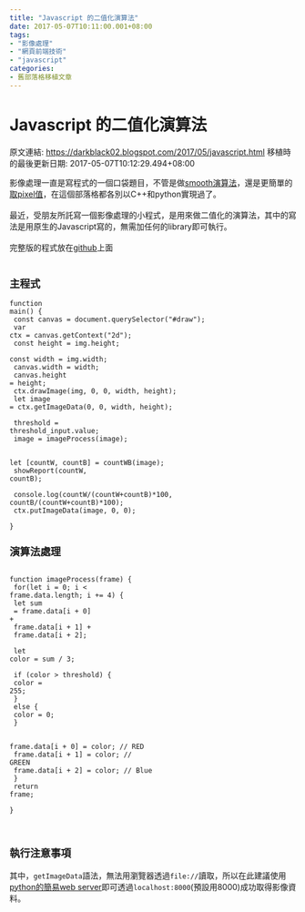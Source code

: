 ```yaml
---
title: "Javascript 的二值化演算法"
date: 2017-05-07T10:11:00.001+08:00
tags: 
- "影像處理"
- "網頁前端技術"
- "javascript"
categories:
- 舊部落格移植文章
---
```


# Javascript 的二值化演算法

原文連結: https://darkblack02.blogspot.com/2017/05/javascript.html
移植時的最後更新日期: 2017-05-07T10:12:29.494+08:00

影像處理一直是寫程式的一個口袋題目，不管是做<a href="https://darkblack02.blogspot.tw/2011/05/rawsmooth.html" target="_blank">smooth演算法</a>，還是更簡單的<a href="https://darkblack02.blogspot.tw/2016/04/python-bitmap.html" target="_blank">取pixel值</a>，在這個部落格都各別以C++和python實現過了。<br /><br />最近，受朋友所託寫一個影像處理的小程式，是用來做二值化的演算法，其中的寫法是用原生的Javascript寫的，無需加任何的library即可執行。<br /><br />完整版的程式放在<a href="https://github.com/dwatow/ImageBinarization" target="_blank">github</a>上面<br /><br /><h3><span style="font-size: large;">主程式</span></h3><pre class="prettyprint"><code class="language-javascript">function main() {<br />      const canvas = document.querySelector("#draw");<br />      var ctx = canvas.getContext("2d");<br />      const height = img.height;<br />      const width = img.width;<br />      canvas.width = width;<br />      canvas.height = height;<br />      ctx.drawImage(img, 0, 0, width, height);<br />      let image = ctx.getImageData(0, 0, width, height);<br /><br />      threshold = threshold_input.value;<br />      image = imageProcess(image);<br /><br />      let [countW, countB] = countWB(image);<br />      showReport(countW, countB);<br /><br />      console.log(countW/(countW+countB)*100, countB/(countW+countB)*100);<br />      ctx.putImageData(image, 0, 0);<br />    }</code></pre><h3><span style="font-size: large;">演算法處理 </span></h3><pre class="prettyprint"><code class="language-javascript"> function imageProcess(frame) {<br />      for(let i = 0; i &lt; frame.data.length; i += 4) {<br />        let sum<br />          = frame.data[i + 0] +<br />            frame.data[i + 1] +<br />            frame.data[i + 2];<br /><br />        let color = sum / 3;<br /><br />        if (color &gt; threshold) {<br />          color = 255;<br />        }<br />        else {<br />          color = 0;<br />        }<br /><br />        frame.data[i + 0] = color; // RED<br />        frame.data[i + 1] = color; // GREEN<br />        frame.data[i + 2] = color; // Blue<br />      }<br />      return frame;<br />    }</code></pre><br /><h3><span style="font-size: large;">執行注意事項</span></h3>其中，<code>getImageData</code>語法，無法用瀏覽器透過<code>file://</code>讀取，所以在此建議使用<a href="https://darkblack02.blogspot.tw/search?updated-max=2017-04-29T10:37:00%2B08:00&amp;max-results=1" target="_blank">python的簡易web server</a>即可透過<code>localhost:8000</code>(預設用8000)成功取得影像資料。
